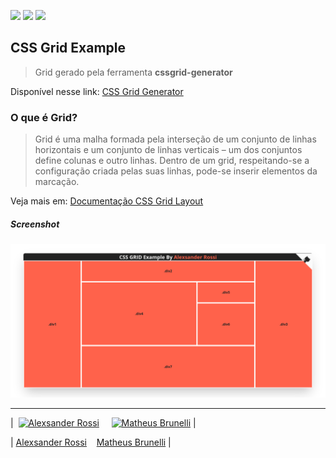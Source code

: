 ![](https://img.shields.io/github/stars/4lexRossi/grid_generator.svg) ![](https://img.shields.io/github/forks/4lexRossi/grid_generator.svg) ![](https://img.shields.io/github/issues/4lexRossi/grid_generator.svg)

## CSS Grid Example
> Grid gerado pela ferramenta **cssgrid-generator**

Disponível nesse link: [CSS Grid Generator](https://cssgrid-generator.netlify.app/)

### O que é Grid?
> Grid é uma malha formada pela interseção de um conjunto de linhas horizontais e um conjunto de linhas verticais – um dos conjuntos define colunas e outro linhas. Dentro de um  grid, respeitando-se a configuração criada pelas suas linhas, pode-se inserir elementos da marcação.

Veja mais em: [Documentação CSS Grid Layout](https://developer.mozilla.org/pt-BR/docs/Web/CSS/CSS_Grid_Layout/Basic_Concepts_of_Grid_Layout)



##### Screenshot
![](assets/screenshot.png)

---

|&nbsp; [![Alexsander Rossi](https://github.com/4lexRossi.png?size=100)](https://www.linkedin.com/in/4lex/) &nbsp;&nbsp;&nbsp; [![Matheus Brunelli](https://github.com/mrbrunelli.png?size=100)](https://www.linkedin.com/in/mrbrunelli/) |

| [Alexsander Rossi](https://www.linkedin.com/in/4lex/) &nbsp;&nbsp;&nbsp;[Matheus Brunelli](https://www.linkedin.com/in/mrbrunelli/) |
